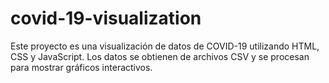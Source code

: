 # covid-19-visualization
Este proyecto es una visualización de datos de COVID-19 utilizando HTML, CSS y JavaScript. Los datos se obtienen de archivos CSV y se procesan para mostrar gráficos interactivos.
